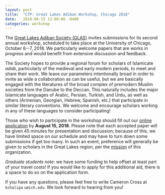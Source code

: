 ```yaml
---
layout: post
title:  "CfP: Great Lakes Adiban Workshop, Chicago 2018"
date:   2018-06-15 12:00:00 -0400
categories: workshop
---
```


The [Great Lakes Adiban Society (GLAS)](https://greatlakesadiban.github.io/) invites submissions for its second annual workshop, scheduled to take place at the University of Chicago, October 6--7, 2018. We particularly welcome papers that are works in progress and would benefit from extensive discussion and feedback.

The Society hopes to provide a regional forum for scholars of Islamicate *adab*, particularly of the medieval and early modern periods, to meet and share their work. We leave our parameters intentionally broad in order to invite as wide a collaboration as can be useful, but we are basically engaged with the literatures of the broad complex of premodern Muslim societies from the Danube to the Deccan. This naturally includes the major Islamicate languages of Arabic, Persian, Turkish, and Urdu, as well as others (Armenian, Georgian, Hebrew, Spanish, etc.) that participate in similar literary conventions. We welcome and encourage scholars working in any of these languages to consider participating!

Those who wish to participate in the workshop should fill out our [online application](https://goo.gl/forms/VcFedoP3CDibSXNW2) by **August 15, 2018**. Please note that each accepted paper will be given 45 minutes for presentation and discussion; because of this, we have limited space on our schedule and may have to turn down some submissions if get too many. In such an event, preference will generally be given to scholars in the Great Lakes region, per the [mission](https://greatlakesadiban.github.io/about/) of this organization.

*Graduate students note*: we have some funding to help offset at least part of your travel costs! If you would like to apply for this additional aid, there is a space to do so on the application form.

If you have any questions, please feel free to write Cameron Cross at `kchalipa` <at> `umich.edu`. We look forward to hearing from you!